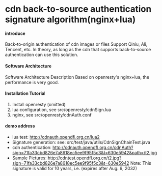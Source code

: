 # cdn back-to-source authentication signature algorithm(nginx+lua)

#### introduce
Back-to-origin authentication of cdn images or files
Support Qiniu, Ali, Tencent, etc. In theory, as long as the cdn that supports back-to-source authentication can use this solution.


#### Software Architecture
Software Architecture Description
Based on openresty's nginx+lua, the performance is very good.



#### Installation Tutorial

1. Install openresty (omitted)
2. lua configuration, see src/openresty/cdnSign.lua
3. nginx, see src/openresty/cdnAuth.conf

#### demo address

* lua test: http://cdnauth.opendfl.org.cn/lua2
* Signature generation: see: src/test/java/utils/CdnSignChainTest.java
* cdn authentication: http://cdnauth.opendfl.org.cn/cdnAuth?sign=71fa33cbd826e7a8618ec5ee9f95f5c3&t=630e5942&path=/t2.jpg
* Sample Pictures: http://cdntest.opendfl.org.cn/t2.jpg?sign=71fa33cbd826e7a8618ec5ee9f95f5c3&t=630e5942
  Note: This signature is valid for 10 years, i.e. (expires after Aug. 9, 2032)